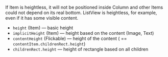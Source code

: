 If Item is heightless, it will not be positioned inside Column and other Items could not depend on its real bottom.
ListView is heightless, for example, even if it has some visible content.

* `height` (Item) — basic height
* `implicitHeight` (Item) — height based on the content (Image, Text)
* `contentHeight` (Flickable) — height of the content ( == `contentItem.childrenRect.height`)
* `childrenRect.height` — height of rectangle based on all children
